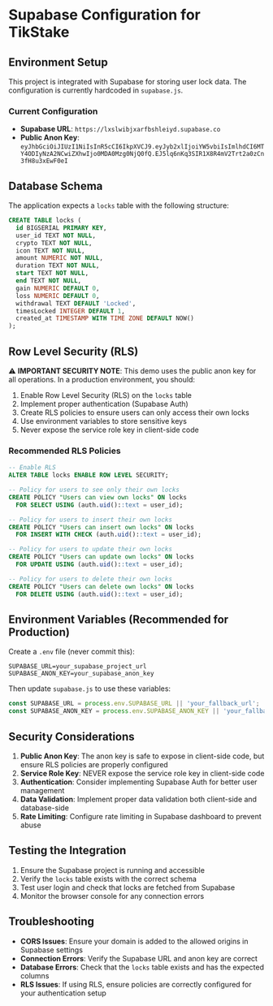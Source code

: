 # Supabase Configuration for TikStake

## Environment Setup

This project is integrated with Supabase for storing user lock data. The configuration is currently hardcoded in `supabase.js`.

### Current Configuration

- **Supabase URL**: `https://lxslwibjxarfbshleiyd.supabase.co`
- **Public Anon Key**: `eyJhbGciOiJIUzI1NiIsInR5cCI6IkpXVCJ9.eyJyb2xlIjoiYW5vbiIsImlhdCI6MTY4ODIyNzA2NCwiZXhwIjo0MDA0Mzg0NjQ0fQ.EJ5lq6nKq3SIR1X8R4mV2Trt2a0zCn3fH8u3xEwF0eI`

## Database Schema

The application expects a `locks` table with the following structure:

```sql
CREATE TABLE locks (
  id BIGSERIAL PRIMARY KEY,
  user_id TEXT NOT NULL,
  crypto TEXT NOT NULL,
  icon TEXT NOT NULL,
  amount NUMERIC NOT NULL,
  duration TEXT NOT NULL,
  start TEXT NOT NULL,
  end TEXT NOT NULL,
  gain NUMERIC DEFAULT 0,
  loss NUMERIC DEFAULT 0,
  withdrawal TEXT DEFAULT 'Locked',
  timesLocked INTEGER DEFAULT 1,
  created_at TIMESTAMP WITH TIME ZONE DEFAULT NOW()
);
```

## Row Level Security (RLS)

⚠️ **IMPORTANT SECURITY NOTE**: This demo uses the public anon key for all operations. In a production environment, you should:

1. Enable Row Level Security (RLS) on the `locks` table
2. Implement proper authentication (Supabase Auth)
3. Create RLS policies to ensure users can only access their own locks
4. Use environment variables to store sensitive keys
5. Never expose the service role key in client-side code

### Recommended RLS Policies

```sql
-- Enable RLS
ALTER TABLE locks ENABLE ROW LEVEL SECURITY;

-- Policy for users to see only their own locks
CREATE POLICY "Users can view own locks" ON locks
  FOR SELECT USING (auth.uid()::text = user_id);

-- Policy for users to insert their own locks
CREATE POLICY "Users can insert own locks" ON locks
  FOR INSERT WITH CHECK (auth.uid()::text = user_id);

-- Policy for users to update their own locks
CREATE POLICY "Users can update own locks" ON locks
  FOR UPDATE USING (auth.uid()::text = user_id);

-- Policy for users to delete their own locks
CREATE POLICY "Users can delete own locks" ON locks
  FOR DELETE USING (auth.uid()::text = user_id);
```

## Environment Variables (Recommended for Production)

Create a `.env` file (never commit this):

```env
SUPABASE_URL=your_supabase_project_url
SUPABASE_ANON_KEY=your_supabase_anon_key
```

Then update `supabase.js` to use these variables:

```javascript
const SUPABASE_URL = process.env.SUPABASE_URL || 'your_fallback_url';
const SUPABASE_ANON_KEY = process.env.SUPABASE_ANON_KEY || 'your_fallback_key';
```

## Security Considerations

1. **Public Anon Key**: The anon key is safe to expose in client-side code, but ensure RLS policies are properly configured
2. **Service Role Key**: NEVER expose the service role key in client-side code
3. **Authentication**: Consider implementing Supabase Auth for better user management
4. **Data Validation**: Implement proper data validation both client-side and database-side
5. **Rate Limiting**: Configure rate limiting in Supabase dashboard to prevent abuse

## Testing the Integration

1. Ensure the Supabase project is running and accessible
2. Verify the `locks` table exists with the correct schema
3. Test user login and check that locks are fetched from Supabase
4. Monitor the browser console for any connection errors

## Troubleshooting

- **CORS Issues**: Ensure your domain is added to the allowed origins in Supabase settings
- **Connection Errors**: Verify the Supabase URL and anon key are correct
- **Database Errors**: Check that the `locks` table exists and has the expected columns
- **RLS Issues**: If using RLS, ensure policies are correctly configured for your authentication setup